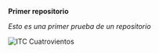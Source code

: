 **Primer repositorio**

_Esto es una primer prueba de un repositorio_

![ITC Cuatrovientos](http://www.cuatrovientos.org/images/logo2.png)
